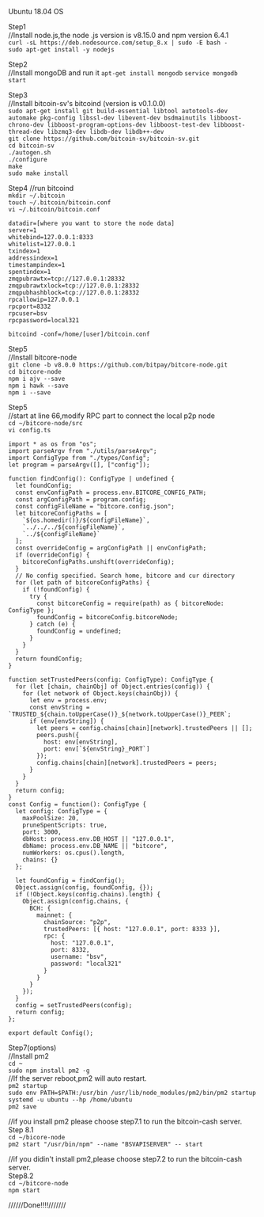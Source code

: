 Ubuntu 18.04 OS

Step1  
//Install node.js,the node .js version is v8.15.0 and  npm version 6.4.1  
```curl -sL https://deb.nodesource.com/setup_8.x | sudo -E bash -```  
```sudo apt-get install -y nodejs```  

Step2  
//Install mongoDB and run it
```apt-get install mongodb```
```service mongodb start```

Step3  
//Install bitcoin-sv's bitcoind (version is v0.1.0.0)   
```sudo apt-get install git build-essential libtool autotools-dev automake pkg-config libssl-dev libevent-dev bsdmainutils libboost-chrono-dev libboost-program-options-dev libboost-test-dev libboost-thread-dev libzmq3-dev libdb-dev libdb++-dev```  
```git clone https://github.com/bitcoin-sv/bitcoin-sv.git```  
```cd bitcoin-sv```  
```./autogen.sh```  
```./configure```  
```make```  
```sudo make install```  

Step4 
//run bitcoind   
```mkdir ~/.bitcoin```  
```touch ~/.bitcoin/bitcoin.conf```  
```vi ~/.bitcoin/bitcoin.conf```  
```  
datadir=[where you want to store the node data]
server=1
whitebind=127.0.0.1:8333
whitelist=127.0.0.1
txindex=1
addressindex=1
timestampindex=1
spentindex=1
zmqpubrawtx=tcp://127.0.0.1:28332
zmqpubrawtxlock=tcp://127.0.0.1:28332
zmqpubhashblock=tcp://127.0.0.1:28332
rpcallowip=127.0.0.1
rpcport=8332
rpcuser=bsv
rpcpassword=local321
```
```bitcoind -conf=/home/[user]/bitcoin.conf```  

Step5  
//Install bitcore-node  
```git clone -b v8.0.0 https://github.com/bitpay/bitcore-node.git```  
```cd bitcore-node```  
```npm i ajv --save```  
```npm i hawk --save```  
```npm i --save```  

Step5  
//start at line 66,modify RPC part to connect the local p2p node   
```cd ~/bitcore-node/src```  
```vi config.ts```  
```
import * as os from "os";
import parseArgv from "./utils/parseArgv";
import ConfigType from "./types/Config";
let program = parseArgv([], ["config"]);

function findConfig(): ConfigType | undefined {
  let foundConfig;
  const envConfigPath = process.env.BITCORE_CONFIG_PATH;
  const argConfigPath = program.config;
  const configFileName = "bitcore.config.json";
  let bitcoreConfigPaths = [
    `${os.homedir()}/${configFileName}`,
    `../../../${configFileName}`,
    `../${configFileName}`
  ];
  const overrideConfig = argConfigPath || envConfigPath;
  if (overrideConfig) {
    bitcoreConfigPaths.unshift(overrideConfig);
  }
  // No config specified. Search home, bitcore and cur directory
  for (let path of bitcoreConfigPaths) {
    if (!foundConfig) {
      try {
        const bitcoreConfig = require(path) as { bitcoreNode: ConfigType };
        foundConfig = bitcoreConfig.bitcoreNode;
      } catch (e) {
        foundConfig = undefined;
      }
    }
  }
  return foundConfig;
}

function setTrustedPeers(config: ConfigType): ConfigType {
  for (let [chain, chainObj] of Object.entries(config)) {
    for (let network of Object.keys(chainObj)) {
      let env = process.env;
      const envString = `TRUSTED_${chain.toUpperCase()}_${network.toUpperCase()}_PEER`;
      if (env[envString]) {
        let peers = config.chains[chain][network].trustedPeers || [];
        peers.push({
          host: env[envString],
          port: env[`${envString}_PORT`]
        });
        config.chains[chain][network].trustedPeers = peers;
      }
    }
  }
  return config;
}
const Config = function(): ConfigType {
  let config: ConfigType = {
    maxPoolSize: 20,
    pruneSpentScripts: true,
    port: 3000,
    dbHost: process.env.DB_HOST || "127.0.0.1",
    dbName: process.env.DB_NAME || "bitcore",
    numWorkers: os.cpus().length,
    chains: {}
  };

  let foundConfig = findConfig();
  Object.assign(config, foundConfig, {});
  if (!Object.keys(config.chains).length) {
    Object.assign(config.chains, {
      BCH: {
        mainnet: {
          chainSource: "p2p",
          trustedPeers: [{ host: "127.0.0.1", port: 8333 }],
          rpc: {
            host: "127.0.0.1",
            port: 8332,
            username: "bsv",
            password: "local321"
          }
        }
      }
    });
  }
  config = setTrustedPeers(config);
  return config;
};

export default Config();

```


Step7(options)  
//Install pm2  
```cd ~```  
```sudo npm install pm2 -g```  
//If the server reboot,pm2 will auto restart.  
```pm2 startup```  
```sudo env PATH=$PATH:/usr/bin /usr/lib/node_modules/pm2/bin/pm2 startup systemd -u ubuntu --hp /home/ubuntu```  
```pm2 save```  

//if you install pm2 please choose step7.1 to run the bitcoin-cash server.  
Step 8.1  
```cd ~/bicore-node```   
```pm2 start "/usr/bin/npm" --name "BSVAPISERVER" -- start```  

//if you didin't install pm2,please choose step7.2 to run the bitcoin-cash server.   
Step8.2  
```cd ~/bitcore-node```  
```npm start```

//////Done!!!!///////

